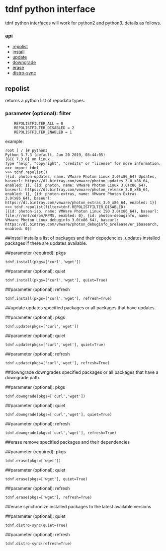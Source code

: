 # tdnf python interface
tdnf python interfaces will work for python2 and python3. details as follows.

### api
- [repolist](#repolist)
- [install](#install)
- [update](#update)
- [downgrade](#downgrade)
- [erase](#erase)
- [distro-sync](#distro-sync)

## repolist
returns a python list of repodata types.

### parameter (optional): filter
```
    REPOLISTFILTER_ALL = 0
    REPOLISTFILTER_DISABLED = 2
    REPOLISTFILTER_ENABLED = 1
```

example:
```
root [ / ]# python3
Python 3.7.3 (default, Jun 20 2019, 03:44:05) 
[GCC 7.3.0] on linux
Type "help", "copyright", "credits" or "license" for more information.
>>> import tdnf
>>> tdnf.repolist()
[{id: photon-updates, name: VMware Photon Linux 3.0(x86_64) Updates, baseurl: https://dl.bintray.com/vmware/photon_updates_3.0_x86_64, enabled: 1}, {id: photon, name: VMware Photon Linux 3.0(x86_64), baseurl: https://dl.bintray.com/vmware/photon_release_3.0_x86_64, enabled: 1}, {id: photon-extras, name: VMware Photon Extras 3.0(x86_64), baseurl: https://dl.bintray.com/vmware/photon_extras_3.0_x86_64, enabled: 1}]
>>> tdnf.repolist(filter=tdnf.REPOLISTFILTER_DISABLED)
[{id: photon-iso, name: VMWare Photon Linux ISO 3.0(x86_64), baseurl: file:///mnt/cdrom/RPMS, enabled: 0}, {id: photon-debuginfo, name: VMware Photon Linux debuginfo 3.0(x86_64), baseurl: https://dl.bintray.com/vmware/photon_debuginfo_$releasever_$basearch, enabled: 0}]
```

##install
installs a list of packages and their depedencies. updates installed packages if there are updates available.

##parameter (required): pkgs
```
tdnf.install(pkgs=['curl','wget'])
```

##parameter (optional): quiet
```
tdnf.install(pkgs=['curl','wget'], quiet=True)
```

##parameter (optional): refresh
```
tdnf.install(pkgs=['curl','wget'], refresh=True)
```

##update
updates specified packages or all packages that have updates.

##parameter (optional): pkgs
```
tdnf.update(pkgs=['curl','wget'])
```

##parameter (optional): quiet
```
tdnf.update(pkgs=['curl','wget'], quiet=True)
```

##parameter (optional): refresh
```
tdnf.update(pkgs=['curl','wget'], refresh=True)
```

##downgrade
downgrades specified packages or all packages that have a downgrade path.

##parameter (optional): pkgs
```
tdnf.downgrade(pkgs=['curl','wget'])
```

##parameter (optional): quiet
```
tdnf.downgrade(pkgs=['curl','wget'], quiet=True)
```

##parameter (optional): refresh
```
tdnf.downgrade(pkgs=['curl','wget'], refresh=True)
```

##erase
remove specified packages and their dependencies

##parameter (required): pkgs
```
tdnf.erase(pkgs=['wget'])
```

##parameter (optional): quiet
```
tdnf.erase(pkgs=['wget'], quiet=True)
```

##parameter (optional): refresh
```
tdnf.erase(pkgs=['wget'], refresh=True)
```

##erase
synchronize installed packages to the latest available versions

##parameter (optional): quiet
```
tdnf.distro-sync(quiet=True)
```

##parameter (optional): refresh
```
tdnf.distro-sync(refresh=True)
```
